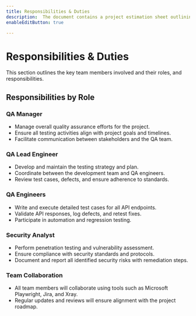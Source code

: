 ```yaml
---
title: Responsibilities & Duties
description:  The document contains a project estimation sheet outlining tasks,effort hours, and timelines across key phases like analysis,design, development, testing, and project management. It includes metrics such as confidence factors, consumed hours, and completion dates.
enableEditButton: true

---
```

# Responsibilities & Duties

This section outlines the key team members involved and their roles, and responsibilities.


## **Responsibilities by Role**

### **QA Manager**
- Manage overall quality assurance efforts for the project.
- Ensure all testing activities align with project goals and timelines.
- Facilitate communication between stakeholders and the QA team.

### **QA Lead Engineer**
- Develop and maintain the testing strategy and plan.
- Coordinate between the development team and QA engineers.
- Review test cases, defects, and ensure adherence to standards.

### **QA Engineers**
- Write and execute detailed test cases for all API endpoints.
- Validate API responses, log defects, and retest fixes.
- Participate in automation and regression testing.

### **Security Analyst**
- Perform penetration testing and vulnerability assessment.
- Ensure compliance with security standards and protocols.
- Document and report all identified security risks with remediation steps.

### **Team Collaboration**
- All team members will collaborate using tools such as Microsoft Playwright, Jira, and Xray.
- Regular updates and reviews will ensure alignment with the project roadmap.


